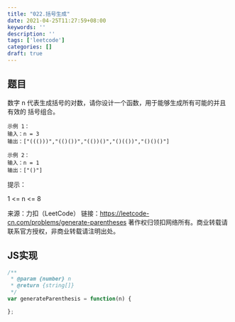 ```yaml
---
title: "022.括号生成"
date: 2021-04-25T11:27:59+08:00
keywords: ''
description: ''
tags: ['leetcode']
categories: []
draft: true
---
```


## 题目

数字 n 代表生成括号的对数，请你设计一个函数，用于能够生成所有可能的并且 有效的 括号组合。

```
示例 1：
输入：n = 3
输出：["((()))","(()())","(())()","()(())","()()()"]

示例 2：
输入：n = 1
输出：["()"]
```

提示：

1 <= n <= 8

来源：力扣（LeetCode）
链接：https://leetcode-cn.com/problems/generate-parentheses
著作权归领扣网络所有。商业转载请联系官方授权，非商业转载请注明出处。


## JS实现

```javascript
/**
 * @param {number} n
 * @return {string[]}
 */
var generateParenthesis = function(n) {

};
```
